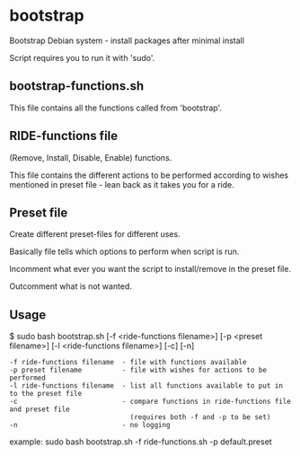 # bootstrap
Bootstrap Debian system - install packages after minimal install

Script requires you to run it with 'sudo'.


## bootstrap-functions.sh
This file contains all the functions called from 'bootstrap'.


## RIDE-functions file
(Remove, Install, Disable, Enable) functions.

This file contains the different actions to be performed according to wishes mentioned in preset file - lean back as it takes you for a ride.


## Preset file
Create different preset-files for different uses.

Basically file tells which options to perform when script is run.

Incomment what ever you want the script to install/remove in the preset file.

Outcomment what is not wanted.


## Usage
$ sudo bash bootstrap.sh [-f \<ride-functions filename>] [-p \<preset filename>] [-l \<ride-functions filename>] [-c] [-n]

    -f ride-functions filename  - file with functions available
    -p preset filename          - file with wishes for actions to be performed
    -l ride-functions filename  - list all functions available to put in to the preset file
    -c                          - compare functions in ride-functions file and preset file
                                  (requires both -f and -p to be set)
    -n                          - no logging

example: sudo bash bootstrap.sh -f ride-functions.sh -p default.preset

